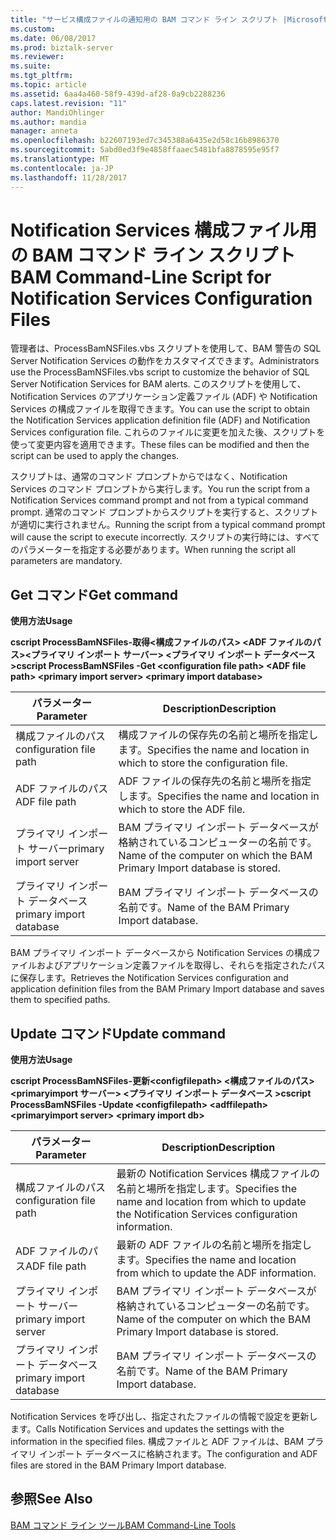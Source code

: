 ```yaml
---
title: "サービス構成ファイルの通知用の BAM コマンド ライン スクリプト |Microsoft ドキュメント"
ms.custom: 
ms.date: 06/08/2017
ms.prod: biztalk-server
ms.reviewer: 
ms.suite: 
ms.tgt_pltfrm: 
ms.topic: article
ms.assetid: 6aa4a460-58f9-439d-af28-0a9cb2288236
caps.latest.revision: "11"
author: MandiOhlinger
ms.author: mandia
manager: anneta
ms.openlocfilehash: b22607193ed7c345388a6435e2d58c16b8986370
ms.sourcegitcommit: 5abd0ed3f9e4858ffaaec5481bfa8878595e95f7
ms.translationtype: MT
ms.contentlocale: ja-JP
ms.lasthandoff: 11/28/2017
---
```

# <a name="bam-command-line-script-for-notification-services-configuration-files"></a><span data-ttu-id="34535-102">Notification Services 構成ファイル用の BAM コマンド ライン スクリプト</span><span class="sxs-lookup"><span data-stu-id="34535-102">BAM Command-Line Script for Notification Services Configuration Files</span></span>
<span data-ttu-id="34535-103">管理者は、ProcessBamNSFiles.vbs スクリプトを使用して、BAM 警告の SQL Server Notification Services の動作をカスタマイズできます。</span><span class="sxs-lookup"><span data-stu-id="34535-103">Administrators use the ProcessBamNSFiles.vbs script to customize the behavior of SQL Server Notification Services for BAM alerts.</span></span> <span data-ttu-id="34535-104">このスクリプトを使用して、Notification Services のアプリケーション定義ファイル (ADF) や Notification Services の構成ファイルを取得できます。</span><span class="sxs-lookup"><span data-stu-id="34535-104">You can use the script to obtain the Notification Services application definition file (ADF) and Notification Services configuration file.</span></span> <span data-ttu-id="34535-105">これらのファイルに変更を加えた後、スクリプトを使って変更内容を適用できます。</span><span class="sxs-lookup"><span data-stu-id="34535-105">These files can be modified and then the script can be used to apply the changes.</span></span>  
  
 <span data-ttu-id="34535-106">スクリプトは、通常のコマンド プロンプトからではなく、Notification Services のコマンド プロンプトから実行します。</span><span class="sxs-lookup"><span data-stu-id="34535-106">You run the script from a Notification Services command prompt and not from a typical command prompt.</span></span> <span data-ttu-id="34535-107">通常のコマンド プロンプトからスクリプトを実行すると、スクリプトが適切に実行されません。</span><span class="sxs-lookup"><span data-stu-id="34535-107">Running the script from a typical command prompt will cause the script to execute incorrectly.</span></span> <span data-ttu-id="34535-108">スクリプトの実行時には、すべてのパラメーターを指定する必要があります。</span><span class="sxs-lookup"><span data-stu-id="34535-108">When running the script all parameters are mandatory.</span></span>  
  
## <a name="get-command"></a><span data-ttu-id="34535-109">Get コマンド</span><span class="sxs-lookup"><span data-stu-id="34535-109">Get command</span></span>  
 <span data-ttu-id="34535-110">**使用方法**</span><span class="sxs-lookup"><span data-stu-id="34535-110">**Usage**</span></span>  
  
 <span data-ttu-id="34535-111">**cscript ProcessBamNSFiles-取得\<構成ファイルのパス\> \<ADF ファイルのパス\>\<プライマリ インポート サーバー\> \<プライマリ インポート データベース  \>**</span><span class="sxs-lookup"><span data-stu-id="34535-111">**cscript ProcessBamNSFiles -Get \<configuration file path\> \<ADF file path\>  \<primary import server\> \<primary import database\>**</span></span>  
  
|<span data-ttu-id="34535-112">パラメーター</span><span class="sxs-lookup"><span data-stu-id="34535-112">Parameter</span></span>|<span data-ttu-id="34535-113">Description</span><span class="sxs-lookup"><span data-stu-id="34535-113">Description</span></span>|  
|---------------|-----------------|  
|<span data-ttu-id="34535-114">構成ファイルのパス</span><span class="sxs-lookup"><span data-stu-id="34535-114">configuration file path</span></span>|<span data-ttu-id="34535-115">構成ファイルの保存先の名前と場所を指定します。</span><span class="sxs-lookup"><span data-stu-id="34535-115">Specifies the name and location in which to store the configuration file.</span></span>|  
|<span data-ttu-id="34535-116">ADF ファイルのパス</span><span class="sxs-lookup"><span data-stu-id="34535-116">ADF file path</span></span>|<span data-ttu-id="34535-117">ADF ファイルの保存先の名前と場所を指定します。</span><span class="sxs-lookup"><span data-stu-id="34535-117">Specifies the name and location in which to store the ADF file.</span></span>|  
|<span data-ttu-id="34535-118">プライマリ インポート サーバー</span><span class="sxs-lookup"><span data-stu-id="34535-118">primary import server</span></span>|<span data-ttu-id="34535-119">BAM プライマリ インポート データベースが格納されているコンピューターの名前です。</span><span class="sxs-lookup"><span data-stu-id="34535-119">Name of the computer on which the BAM Primary Import database is stored.</span></span>|  
|<span data-ttu-id="34535-120">プライマリ インポート データベース</span><span class="sxs-lookup"><span data-stu-id="34535-120">primary import database</span></span>|<span data-ttu-id="34535-121">BAM プライマリ インポート データベースの名前です。</span><span class="sxs-lookup"><span data-stu-id="34535-121">Name of the BAM Primary Import database.</span></span>|  
  
 <span data-ttu-id="34535-122">BAM プライマリ インポート データベースから Notification Services の構成ファイルおよびアプリケーション定義ファイルを取得し、それらを指定されたパスに保存します。</span><span class="sxs-lookup"><span data-stu-id="34535-122">Retrieves the Notification Services configuration and application definition files from the BAM Primary Import database and saves them to specified paths.</span></span>  
  
## <a name="update-command"></a><span data-ttu-id="34535-123">Update コマンド</span><span class="sxs-lookup"><span data-stu-id="34535-123">Update command</span></span>  
 <span data-ttu-id="34535-124">**使用方法**</span><span class="sxs-lookup"><span data-stu-id="34535-124">**Usage**</span></span>  
  
 <span data-ttu-id="34535-125">**cscript ProcessBamNSFiles-更新\<configfilepath\> \<構成ファイルのパス\>\<primaryimport サーバー\> \<プライマリ インポート データベース  \>**</span><span class="sxs-lookup"><span data-stu-id="34535-125">**cscript ProcessBamNSFiles -Update \<configfilepath\> \<adffilepath\>  \<primaryimport server\> \<primary import db\>**</span></span>  
  
|<span data-ttu-id="34535-126">パラメーター</span><span class="sxs-lookup"><span data-stu-id="34535-126">Parameter</span></span>|<span data-ttu-id="34535-127">Description</span><span class="sxs-lookup"><span data-stu-id="34535-127">Description</span></span>|  
|---------------|-----------------|  
|<span data-ttu-id="34535-128">構成ファイルのパス</span><span class="sxs-lookup"><span data-stu-id="34535-128">configuration file path</span></span>|<span data-ttu-id="34535-129">最新の Notification Services 構成ファイルの名前と場所を指定します。</span><span class="sxs-lookup"><span data-stu-id="34535-129">Specifies the name and location from which to update the Notification Services configuration information.</span></span>|  
|<span data-ttu-id="34535-130">ADF ファイルのパス</span><span class="sxs-lookup"><span data-stu-id="34535-130">ADF file path</span></span>|<span data-ttu-id="34535-131">最新の ADF ファイルの名前と場所を指定します。</span><span class="sxs-lookup"><span data-stu-id="34535-131">Specifies the name and location from which to update the ADF information.</span></span>|  
|<span data-ttu-id="34535-132">プライマリ インポート サーバー</span><span class="sxs-lookup"><span data-stu-id="34535-132">primary import server</span></span>|<span data-ttu-id="34535-133">BAM プライマリ インポート データベースが格納されているコンピューターの名前です。</span><span class="sxs-lookup"><span data-stu-id="34535-133">Name of the computer on which the BAM Primary Import database is stored.</span></span>|  
|<span data-ttu-id="34535-134">プライマリ インポート データベース</span><span class="sxs-lookup"><span data-stu-id="34535-134">primary import database</span></span>|<span data-ttu-id="34535-135">BAM プライマリ インポート データベースの名前です。</span><span class="sxs-lookup"><span data-stu-id="34535-135">Name of the BAM Primary Import database.</span></span>|  
  
 <span data-ttu-id="34535-136">Notification Services を呼び出し、指定されたファイルの情報で設定を更新します。</span><span class="sxs-lookup"><span data-stu-id="34535-136">Calls Notification Services and updates the settings with the information in the specified files.</span></span> <span data-ttu-id="34535-137">構成ファイルと ADF ファイルは、BAM プライマリ インポート データベースに格納されます。</span><span class="sxs-lookup"><span data-stu-id="34535-137">The configuration and ADF files are stored in the BAM Primary Import database.</span></span>  
  
## <a name="see-also"></a><span data-ttu-id="34535-138">参照</span><span class="sxs-lookup"><span data-stu-id="34535-138">See Also</span></span>  
 [<span data-ttu-id="34535-139">BAM コマンド ライン ツール</span><span class="sxs-lookup"><span data-stu-id="34535-139">BAM Command-Line Tools</span></span>](../core/bam-command-line-tools.md)